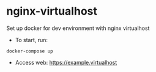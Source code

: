 # nginx-virtualhost

Set up docker for dev environment with nginx virtualhost

- To start, run:
```
docker-compose up 
```

- Access web: https://example.virtualhost
